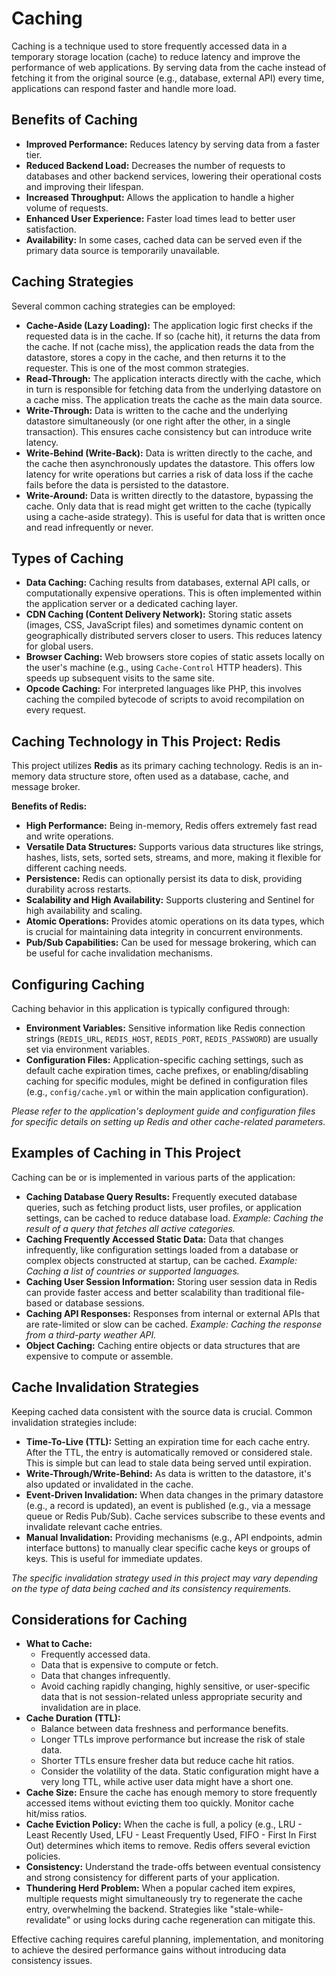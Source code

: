 # Caching

Caching is a technique used to store frequently accessed data in a temporary storage location (cache) to reduce latency and improve the performance of web applications. By serving data from the cache instead of fetching it from the original source (e.g., database, external API) every time, applications can respond faster and handle more load.

## Benefits of Caching

- **Improved Performance:** Reduces latency by serving data from a faster tier.
- **Reduced Backend Load:** Decreases the number of requests to databases and other backend services, lowering their operational costs and improving their lifespan.
- **Increased Throughput:** Allows the application to handle a higher volume of requests.
- **Enhanced User Experience:** Faster load times lead to better user satisfaction.
- **Availability:** In some cases, cached data can be served even if the primary data source is temporarily unavailable.

## Caching Strategies

Several common caching strategies can be employed:

- **Cache-Aside (Lazy Loading):** The application logic first checks if the requested data is in the cache. If so (cache hit), it returns the data from the cache. If not (cache miss), the application reads the data from the datastore, stores a copy in the cache, and then returns it to the requester. This is one of the most common strategies.
- **Read-Through:** The application interacts directly with the cache, which in turn is responsible for fetching data from the underlying datastore on a cache miss. The application treats the cache as the main data source.
- **Write-Through:** Data is written to the cache and the underlying datastore simultaneously (or one right after the other, in a single transaction). This ensures cache consistency but can introduce write latency.
- **Write-Behind (Write-Back):** Data is written directly to the cache, and the cache then asynchronously updates the datastore. This offers low latency for write operations but carries a risk of data loss if the cache fails before the data is persisted to the datastore.
- **Write-Around:** Data is written directly to the datastore, bypassing the cache. Only data that is read might get written to the cache (typically using a cache-aside strategy). This is useful for data that is written once and read infrequently or never.

## Types of Caching

- **Data Caching:** Caching results from databases, external API calls, or computationally expensive operations. This is often implemented within the application server or a dedicated caching layer.
- **CDN Caching (Content Delivery Network):** Storing static assets (images, CSS, JavaScript files) and sometimes dynamic content on geographically distributed servers closer to users. This reduces latency for global users.
- **Browser Caching:** Web browsers store copies of static assets locally on the user's machine (e.g., using `Cache-Control` HTTP headers). This speeds up subsequent visits to the same site.
- **Opcode Caching:** For interpreted languages like PHP, this involves caching the compiled bytecode of scripts to avoid recompilation on every request.

## Caching Technology in This Project: Redis

This project utilizes **Redis** as its primary caching technology. Redis is an in-memory data structure store, often used as a database, cache, and message broker.

**Benefits of Redis:**

- **High Performance:** Being in-memory, Redis offers extremely fast read and write operations.
- **Versatile Data Structures:** Supports various data structures like strings, hashes, lists, sets, sorted sets, streams, and more, making it flexible for different caching needs.
- **Persistence:** Redis can optionally persist its data to disk, providing durability across restarts.
- **Scalability and High Availability:** Supports clustering and Sentinel for high availability and scaling.
- **Atomic Operations:** Provides atomic operations on its data types, which is crucial for maintaining data integrity in concurrent environments.
- **Pub/Sub Capabilities:** Can be used for message brokering, which can be useful for cache invalidation mechanisms.

## Configuring Caching

Caching behavior in this application is typically configured through:

- **Environment Variables:** Sensitive information like Redis connection strings (`REDIS_URL`, `REDIS_HOST`, `REDIS_PORT`, `REDIS_PASSWORD`) are usually set via environment variables.
- **Configuration Files:** Application-specific caching settings, such as default cache expiration times, cache prefixes, or enabling/disabling caching for specific modules, might be defined in configuration files (e.g., `config/cache.yml` or within the main application configuration).

*Please refer to the application's deployment guide and configuration files for specific details on setting up Redis and other cache-related parameters.*

## Examples of Caching in This Project

Caching can be or is implemented in various parts of the application:

- **Caching Database Query Results:** Frequently executed database queries, such as fetching product lists, user profiles, or application settings, can be cached to reduce database load.
    *Example: Caching the result of a query that fetches all active categories.*
- **Caching Frequently Accessed Static Data:** Data that changes infrequently, like configuration settings loaded from a database or complex objects constructed at startup, can be cached.
    *Example: Caching a list of countries or supported languages.*
- **Caching User Session Information:** Storing user session data in Redis can provide faster access and better scalability than traditional file-based or database sessions.
- **Caching API Responses:** Responses from internal or external APIs that are rate-limited or slow can be cached.
    *Example: Caching the response from a third-party weather API.*
- **Object Caching:** Caching entire objects or data structures that are expensive to compute or assemble.

## Cache Invalidation Strategies

Keeping cached data consistent with the source data is crucial. Common invalidation strategies include:

- **Time-To-Live (TTL):** Setting an expiration time for each cache entry. After the TTL, the entry is automatically removed or considered stale. This is simple but can lead to stale data being served until expiration.
- **Write-Through/Write-Behind:** As data is written to the datastore, it's also updated or invalidated in the cache.
- **Event-Driven Invalidation:** When data changes in the primary datastore (e.g., a record is updated), an event is published (e.g., via a message queue or Redis Pub/Sub). Cache services subscribe to these events and invalidate relevant cache entries.
- **Manual Invalidation:** Providing mechanisms (e.g., API endpoints, admin interface buttons) to manually clear specific cache keys or groups of keys. This is useful for immediate updates.

*The specific invalidation strategy used in this project may vary depending on the type of data being cached and its consistency requirements.*

## Considerations for Caching

- **What to Cache:**
    - Frequently accessed data.
    - Data that is expensive to compute or fetch.
    - Data that changes infrequently.
    - Avoid caching rapidly changing, highly sensitive, or user-specific data that is not session-related unless appropriate security and invalidation are in place.
- **Cache Duration (TTL):**
    - Balance between data freshness and performance benefits.
    - Longer TTLs improve performance but increase the risk of stale data.
    - Shorter TTLs ensure fresher data but reduce cache hit ratios.
    - Consider the volatility of the data. Static configuration might have a very long TTL, while active user data might have a short one.
- **Cache Size:** Ensure the cache has enough memory to store frequently accessed items without evicting them too quickly. Monitor cache hit/miss ratios.
- **Cache Eviction Policy:** When the cache is full, a policy (e.g., LRU - Least Recently Used, LFU - Least Frequently Used, FIFO - First In First Out) determines which items to remove. Redis offers several eviction policies.
- **Consistency:** Understand the trade-offs between eventual consistency and strong consistency for different parts of your application.
- **Thundering Herd Problem:** When a popular cached item expires, multiple requests might simultaneously try to regenerate the cache entry, overwhelming the backend. Strategies like "stale-while-revalidate" or using locks during cache regeneration can mitigate this.

Effective caching requires careful planning, implementation, and monitoring to achieve the desired performance gains without introducing data consistency issues.
